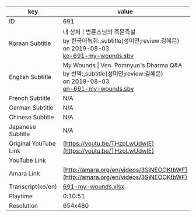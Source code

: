 |  key  |  value  |
|-------|---------|
| ID            | 691 |
| Korean Subtitle | 내 상처 \| 법륜스님의 즉문즉설<br>by 한국어녹취:,subtitle(성미연;review:김혜은)<br>on 2019-08-03<br>[ko-691-my-wounds.sbv](https://github.com/jungtosociety/dharma-qna/raw/master/sub/691/ko-691-my-wounds.sbv)<br>|
| English Subtitle | My Wounds \| Ven. Pomnyun's Dharma Q&A<br>by 번역:,subtitle(성미연;review:김혜은)<br>on 2019-08-03<br>[en-691-my-wounds.sbv](https://github.com/jungtosociety/dharma-qna/raw/master/sub/691/en-691-my-wounds.sbv)<br>|
| French Subtitle | N/A |
| German Subtitle | N/A |
| Chinese Subtitle | N/A |
| Japanese Subtitle | N/A |
| Original YouTube Link  | [https://youtu.be/THzpLwUdwIE](https://youtu.be/THzpLwUdwIE) |
| YouTube Link  |  |
| Amara Link    | [http://amara.org/en/videos/3SjNEOOKtbWF](http://amara.org/en/videos/3SjNEOOKtbWF) |
| Transcript(ko/en) | [691-my-wounds.xlsx](https://github.com/jungtosociety/dharma-qna/raw/master/sub/691/691-my-wounds.xlsx) |
| Playtime | 0:10:51 |
| Resolution | 654x480|
